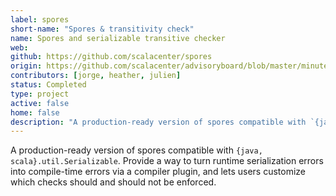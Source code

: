 ```yaml
---
label: spores
short-name: "Spores & transitivity check"
name: Spores and serializable transitive checker
web:
github: https://github.com/scalacenter/spores
origin: https://github.com/scalacenter/advisoryboard/blob/master/minutes/002-2016-q3.md#proposal-scp-006-compile-time-check-of-serializability
contributors: [jorge, heather, julien]
status: Completed
type: project
active: false
home: false
description: "A production-ready version of spores compatible with `{java, scala}.util.Serializable`."
---
```


A production-ready version of spores compatible with `{java,
scala}.util.Serializable`. Provide a way to turn runtime serialization errors
into compile-time errors via a compiler plugin, and lets users customize which
checks should and should not be enforced.
